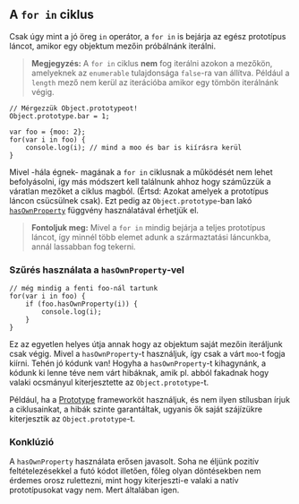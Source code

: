 ﻿## A `for in` ciklus

Csak úgy mint a jó öreg `in` operátor, a `for in` is bejárja az egész
prototípus láncot, amikor egy objektum mezőin próbálnánk iterálni.

> **Megjegyzés:** A `for in` ciklus **nem** fog iterálni azokon a mezőkön,
> amelyeknek az `enumerable` tulajdonsága `false`-ra van állítva. Például a 
> `length` mező nem kerül az iterációba amikor egy tömbön iterálnánk végig.
    
    // Mérgezzük Object.prototypeot!
    Object.prototype.bar = 1;

    var foo = {moo: 2};
    for(var i in foo) {
        console.log(i); // mind a moo és bar is kiírásra kerül
    }

Mivel -hála égnek- magának a `for in` ciklusnak a működését nem lehet befolyásolni,
így más módszert kell találnunk ahhoz hogy száműzzük a váratlan mezőket a ciklus magból.
(Értsd: Azokat amelyek a prototípus láncon csücsülnek csak). Ezt pedig az `Object.prototype`-ban
lakó [`hasOwnProperty`](#object.hasownproperty) függvény használatával érhetjük el.

> **Fontoljuk meg:** Mivel a `for in` mindig bejárja a teljes prototípus láncot,
> így minnél több elemet adunk a származtatási láncunkba, annál lassabban fog tekerni.

### Szűrés használata a `hasOwnProperty`-vel

    // még mindig a fenti foo-nál tartunk
    for(var i in foo) {
        if (foo.hasOwnProperty(i)) {
            console.log(i);
        }
    }

Ez az egyetlen helyes útja annak hogy az objektum saját mezőin iteráljunk csak végig.
Mivel a `hasOwnProperty`-t használjuk, így csak a várt `moo`-t fogja kiírni. Tehén jó
kódunk van! Hogyha a `hasOwnProperty`-t kihagynánk, a kódunk ki lenne téve nem várt
hibáknak, amik pl. abból fakadnak hogy valaki ocsmányul kiterjesztette az
`Object.prototype`-t.

Például, ha a [Prototype][1] frameworköt használjuk, és nem ilyen stílusban írjuk a
ciklusainkat, a hibák szinte garantáltak, ugyanis ők saját szájízükre kiterjesztik az
`Object.prototype`-t.

### Konklúzió

A `hasOwnProperty` használata erősen javasolt. Soha ne éljünk pozitív
feltételezésekkel a futó kódot illetően, főleg olyan döntésekben nem érdemes
orosz rulettezni, mint hogy kiterjeszti-e valaki a natív prototípusokat vagy nem.
Mert általában igen.

[1]: http://www.prototypejs.org/

